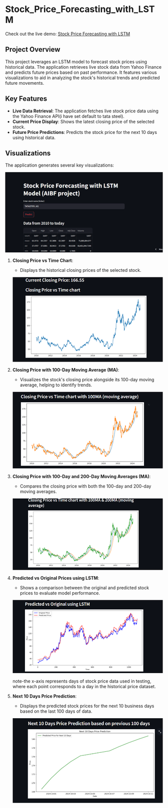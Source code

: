 # Stock_Price_Forecasting_with_LSTM
Check out the live demo: [Stock Price Forecasting with LSTM](https://stock-price-forecasting-with-lstm.streamlit.app/)
## Project Overview

This project leverages an LSTM model to forecast stock prices using historical data. The application retrieves live stock data from Yahoo Finance and predicts future prices based on past performance. It features various visualizations to aid in analyzing the stock's historical trends and predicted future movements.

## Key Features

- **Live Data Retrieval**: The application fetches live stock price data using the Yahoo Finance API(i have set default to tata steel).
- **Current Price Display**: Shows the latest closing price of the selected stock.
- **Future Price Predictions**: Predicts the stock price for the next 10 days using historical data.

## Visualizations

The application generates several key visualizations:

![home page](images/first_look.png)


1. **Closing Price vs Time Chart**:
   - Displays the historical closing prices of the selected stock.
     
   ![Closing Price vs Time](images/closing_price_vs_time.png)  <!-- Update the image path accordingly -->

2. **Closing Price with 100-Day Moving Average (MA)**:
   - Visualizes the stock's closing price alongside its 100-day moving average, helping to identify trends.
     
   ![Closing Price with 100MA](images/closing_price_with_100ma.png)  <!-- Update the image path accordingly -->

3. **Closing Price with 100-Day and 200-Day Moving Averages (MA)**:
   - Compares the closing price with both the 100-day and 200-day moving averages.
     
   ![Closing Price with 100MA & 200MA](images/closing_price_with_100_200ma.png)  <!-- Update the image path accordingly -->

4. **Predicted vs Original Prices using LSTM**:
   - Shows a comparison between the original and predicted stock prices to evaluate model performance.
     
   ![Predicted vs Original](images/predicted_vs_original.png)

    note-the x-axis represents days of stock price data used in testing, where each point corresponds to a day in the historical price dataset.  <!-- Update the image path accordingly -->

5. **Next 10 Days Price Prediction**:
   - Displays the predicted stock prices for the next 10 business days based on the last 100 days of data.
     
   ![Next 10 Days Price Prediction](images/next_10_days_prediction.png)  <!-- Update the image path accordingly -->


